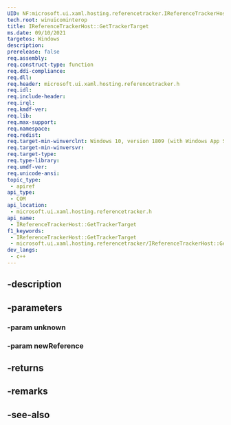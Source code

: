 ```yaml
---
UID: NF:microsoft.ui.xaml.hosting.referencetracker.IReferenceTrackerHost.GetTrackerTarget
tech.root: winuicominterop
title: IReferenceTrackerHost::GetTrackerTarget
ms.date: 09/10/2021
targetos: Windows
description: 
prerelease: false
req.assembly: 
req.construct-type: function
req.ddi-compliance: 
req.dll: 
req.header: microsoft.ui.xaml.hosting.referencetracker.h
req.idl: 
req.include-header: 
req.irql: 
req.kmdf-ver: 
req.lib: 
req.max-support: 
req.namespace: 
req.redist: 
req.target-min-winverclnt: Windows 10, version 1809 (with Windows App SDK 0.5 or later)
req.target-min-winversvr: 
req.target-type: 
req.type-library: 
req.umdf-ver: 
req.unicode-ansi: 
topic_type:
 - apiref
api_type:
 - COM
api_location:
 - microsoft.ui.xaml.hosting.referencetracker.h
api_name:
 - IReferenceTrackerHost::GetTrackerTarget
f1_keywords:
 - IReferenceTrackerHost::GetTrackerTarget
 - microsoft.ui.xaml.hosting.referencetracker/IReferenceTrackerHost::GetTrackerTarget
dev_langs:
 - c++
---
```


## -description

## -parameters

### -param unknown

### -param newReference

## -returns

## -remarks

## -see-also

